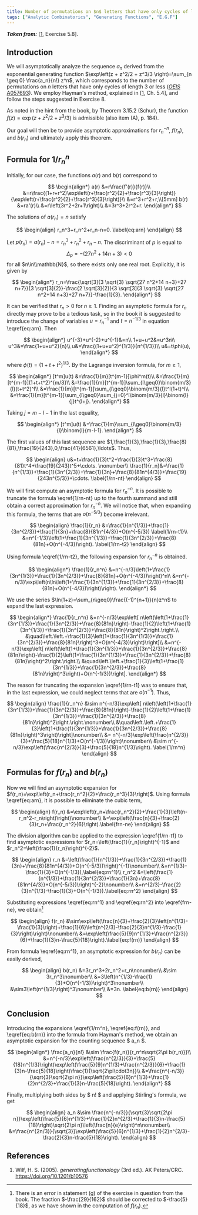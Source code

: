 ```yaml
---
title: Number of permutations on $n$ letters that have only cycles of length $3$ or less (Hayman's method)
tags: ["Analytic Combinatorics", "Generating Functions", "E.G.F"]
---
```


***Taken from:*** \[[1](#Wilf2005), Exercise 5.8\].

## Introduction

We will asymptotically analyze the sequence $a_n$ derived from the exponential generating function $\exp\left(z + z^2/2 + z^3/3 \right)=\sum_{n \geq 0} \frac{a_n}{n!} z^n$, which corresponds to the number of permutations on $n$ letters that have only cycles of length $3$ or less (<a href="https://oeis.org/A057693" target="_blank">*OEIS* A057693</a>). We employ Hayman's method, explained in \[[1](#Wilf2005), Ch. 5.4\], and follow the steps suggested in Exercise 8.

As noted in the hint from the book, by Theorem 3.15.2 (Schur), the function $f(z)=\exp\left(z + z^2/2 + z^3/3 \right)$ is admissible (also item (A), p. 184).

Our goal will then be to provide asymptotic approximations for $r_n^{-n}$, $f(r_n)$, and $b(r_n)$ and ultimately apply this theorem.

## Formula for $1/r_n^n$

Initially, for our case, the functions $a(r)$ and $b(r)$ correspond to  

$$
\begin{align*}  
    a(r)  
    &=r\frac{f'(r)}{f(r)}\\  
    &=r\frac{(1+r+r^2)\exp\left(r+\frac{r^2}{2}+\frac{r^3}{3}\right)}{\exp\left(r+\frac{r^2}{2}+\frac{r^3}{3}\right)}\\  
    &=r^3+r^2+r,\\[5mm]  
    b(r)  
    &=ra'(r)\\  
    &=r\left(3r^2+2r+1\right)\\  
    &=3r^3+2r^2+r.  
\end{align*}  
$$

The solutions of $a(r_n)=n$ satisfy  

$$
\begin{align}  
    r_n^3+r_n^2+r_n-n=0. \label{eq:arn}  
\end{align}
$$

Let $p(r_n)=a(r_n)-n=r_n^3+r_n^2+r_n-n$. The discriminant of $p$ is equal to $$\Delta_p=-(27n^2+14n+3)<0$$ for all $n\in\\mathbb{N}$, so there exists only one real root. Explicitly, it is given by

$$
\begin{align*}  
    r_n=\frac{\sqrt[3]{3 \sqrt{3} \sqrt{27 n^2+14 n+3}+27 n+7}}{3 \sqrt[3]{2}}-\frac{2 \sqrt[3]{2}}{3 \sqrt[3]{3 \sqrt{3} \sqrt{27 n^2+14 n+3}+27 n+7}}-\frac{1}{3}.
\end{align*}
$$

It can be verified that $r_n>0$ for $n\geq 1$. Finding an asymptotic formula for $r_n$ directly may prove to be a tedious task, so in the book it is suggested to introduce the change of variables $u=r_n^{-1}$ and $t=n^{-1/3}$ in equation \eqref{eq:arn}. Then  

$$
\begin{align*}  
    u^{-3}+u^{-2}+u^{-1}&=n\\  
    1+u+u^2&=u^3n\\  
    u^3&=\frac{1+u+u^2}{n}\\  
    u&=\frac{(1+u+u^2)^{1/3}}{n^{1/3}}\\  
    u&=t\phi(u),  
\end{align*}
$$

where $\phi(t)=(1+t+t^2)^{1/3}$. By the Lagrange inversion formula, for $m\geq1$,  

$$
\begin{align*}  
    [t^m]u(t)  
    &=\frac{1}{m}[t^{m-1}]\phi^m(t)\\  
    &=\frac{1}{m}[t^{m-1}](1+t+t^2)^{m/3}\\  
    &=\frac{1}{m}[t^{m-1}]\sum_{l\geq0}\binom{m/3}{l}(t+t^2)^l\\  
    &=\frac{1}{m}[t^{m-1}]\sum_{l\geq0}\binom{m/3}{l}t^l(1+t)^l\\    
    &=\frac{1}{m}[t^{m-1}]\sum_{l\geq0}\sum_{j=0}^l\binom{m/3}{l}\binom{l}{j}t^{l+j}.  
\end{align*}
$$

Taking $j=m-l-1$ in the last equality,  

$$
\begin{align*}  
    [t^m]u(t)  
    &=\frac{1}{m}\sum_{l\geq0}\binom{m/3}{l}\binom{l}{m-l-1}.  
\end{align*}
$$

The first values of this last sequence are $1,\frac{1}{3},\frac{1}{3},\frac{8}{81},\frac{19}{243},0,\frac{41}{6561},\ldots$. Thus,

$$
\begin{align}  
    u&=t+\frac{1}{3}t^2+\frac{1}{3}t^3+\frac{8}{81}t^4+\frac{19}{243}t^5+\cdots. \nonumber\\  
    \frac{1}{r_n}&=\frac{1}{n^{1/3}}+\frac{1}{3n^{2/3}}+\frac{1}{3n}+\frac{8}{81n^{4/3}}+\frac{19}{243n^{5/3}}+\cdots. \label{1/rn-nt}  
\end{align}
$$

We will first compute an asymptotic formula for $r_n^{-n}$. It is possible to truncate the formula \eqref{1/rn-nt} up to the fourth summand and still obtain a correct approximation for $r_n^{-n}$. We will notice that, when expanding this formula, the terms that are $o(n^{-5/3})$ become irrelevant.  

$$
\begin{align}
    \frac{1}{r_n}  
    &=\frac{1}{n^{1/3}}+\frac{1}{3n^{2/3}}+\frac{1}{3n}+\frac{8}{81n^{4/3}}+O(n^{-5/3}) \label{1/rn-t1}\\  
    &=n^{-1/3}\left(1+\frac{1}{3n^{1/3}}+\frac{1}{3n^{2/3}}+\frac{8}{81n}+O(n^{-4/3})\right). \label{1/rn-t2}  
\end{align}
$$

Using formula \eqref{1/rn-t2}, the following expansion for $r_n^{-n}$ is obtained.

$$
\begin{align*}  
    \frac{1}{r_n^n}  
    &=n^{-n/3}\left(1+\frac{1}{3n^{1/3}}+\frac{1}{3n^{2/3}}+\frac{8}{81n}+O(n^{-4/3})\right)^n\\  
    &=n^{-n/3}\exp\left(n\ln\left(1+\frac{1}{3n^{1/3}}+\frac{1}{3n^{2/3}}+\frac{8}{81n}+O(n^{-4/3})\right)\right).
\end{align*}
$$

We use the series $\ln(1+z)=\sum_{n\geq0}\frac{(-1)^{n+1}}{n}z^n$ to expand the last expression.  

$$
\begin{align*}  
    \frac{1}{r_n^n}  
    &=n^{-n/3}\exp\left[ n\left(\left(1+\frac{1}{3n^{1/3}}+\frac{1}{3n^{2/3}}+\frac{8}{81n}\right)-\frac{1}{2}\left(1+\frac{1}{3n^{1/3}}+\frac{1}{3n^{2/3}}+\frac{8}{81n}\right)^2\right.\right.\\  
    &\quad\left.\left.+\frac{1}{3}\left(1+\frac{1}{3n^{1/3}}+\frac{1}{3n^{2/3}}+\frac{8}{81n}\right)^3+O(n^{-4/3})\right)\right]\\  
    &=n^{-n/3}\exp\left[ n\left(\left(1+\frac{1}{3n^{1/3}}+\frac{1}{3n^{2/3}}+\frac{8}{81n}\right)-\frac{1}{2}\left(1+\frac{1}{3n^{1/3}}+\frac{1}{3n^{2/3}}+\frac{8}{81n}\right)^2\right.\right.\\  
    &\quad\left.\left.+\frac{1}{3}\left(1+\frac{1}{3n^{1/3}}+\frac{1}{3n^{2/3}}+\frac{8}{81n}\right)^3\right)+O(n^{-1/3})\right].
\end{align*}
$$

The reason for truncating the expansion \eqref{1/rn-t1} was to ensure that, in the last expression, we could neglect terms that are $o(n^{-1})$. Thus,  

$$
\begin{align}
    \frac{1}{r_n^n}
    &\sim n^{-n/3}\exp\left[ n\left(\left(1+\frac{1}{3n^{1/3}}+\frac{1}{3n^{2/3}}+\frac{8}{81n}\right)-\frac{1}{2}\left(1+\frac{1}{3n^{1/3}}+\frac{1}{3n^{2/3}}+\frac{8}{81n}\right)^2\right.\right.\nonumber\\
    &\quad\left.\left.+\frac{1}{3}\left(1+\frac{1}{3n^{1/3}}+\frac{1}{3n^{2/3}}+\frac{8}{81n}\right)^3\right)\right]\nonumber\\
    &= n^{-n/3}\exp\left(\frac{n^{2/3}}{3}+\frac{5}{18}n^{1/3}+O(n^{-1/3})\right)\nonumber\\
    &\sim n^{-n/3}\exp\left(\frac{n^{2/3}}{3}+\frac{5}{18}n^{1/3}\right). \label{1/rn^n}
\end{align}
$$

## Formulas for $f(r_n)$ and $b(r_n)$

Now we will find an asymptotic expansion for $f(r_n)=\exp\left(r_n+\frac{r_n^2}{2}+\frac{r_n^3}{3}\right)$. Using formula \eqref{eq:arn}, it is possible to eliminate the cubic term,

$$
\begin{align}  
    f(r_n)  
    &=\exp\left(r_n+\frac{r_n^2}{2}+\frac{1}{3}\left(n-r_n^2-r_n\right)\right)\nonumber\\  
    &=\exp\left(\frac{n}{3}+\frac{2}{3}r_n+\frac{r_n^2}{6}\right).\label{frn-ne}  
\end{align}
$$

The division algorithm can be applied to the expression \eqref{1/rn-t1} to find asymptotic expressions for $r_n=\left(\frac{1}{r_n}\right)^{-1}$ and $r_n^2=\left(\frac{1}{r_n}\right)^{-2}$.

$$
\begin{align}  
    r_n  
    &=\left(\frac{1}{n^{1/3}}+\frac{1}{3n^{2/3}}+\frac{1}{3n}+\frac{8}{81n^{4/3}}+O(n^{-5/3})\right)^{-1}\nonumber\\  
    &=n^{1/3}-\frac{1}{3}+O(n^{-1/3}),\label{eq:rn^1}\\
    r_n^2  
    &=\left(\frac{1}{n^{1/3}}+\frac{1}{3n^{2/3}}+\frac{1}{3n}+\frac{8}{81n^{4/3}}+O(n^{-5/3})\right)^{-2}\nonumber\\  
    &=n^{2/3}-\frac{2}{3}n^{1/3}-\frac{1}{3}+O(n^{-1/3}).\label{eq:rn^2}  
\end{align}
$$

Substituting expressions \eqref{eq:rn^1} and \eqref{eq:rn^2} into \eqref{frn-ne}, we obtain[^Error8]

$$
\begin{align}
    f(r_n)
    &\sim\exp\left(\frac{n}{3}+\frac{2}{3}\left(n^{1/3}-\frac{1}{3}\right)+\frac{1}{6}\left(n^{2/3}-\frac{2}{3}n^{1/3}-\frac{1}{3}\right)\right)\nonumber\\
    &=\exp\left(\frac{5}{9}n^{1/3}+\frac{n^{2/3}}{6}+\frac{1}{3}n-\frac{5}{18}\right).\label{eq:f(rn)}
\end{align}
$$

From formula \eqref{eq:rn^1}, an asymptotic expression for $b(r_n)$ can be easily derived,  

$$
\begin{align}
    b(r_n)
    &=3r_n^3+2r_n^2+r_n\nonumber\\
    &\sim 3r_n^3\nonumber\\
    &=3\left(n^{1/3}-\frac{1}{3}+O(n^{-1/3})\right)^3\nonumber\\
    &\sim3\left(n^{1/3}\right)^3\nonumber\\
    &=3n. \label{eq:b(rn)}
\end{align} 
$$

## Conclusion

Introducing the expansions \eqref{1/rn^n}, \eqref{eq:f(rn)}, and \eqref{eq:b(rn)} into the formula from Hayman's method, we obtain an asymptotic expansion for the counting sequence $ a_n $.  

$$
\begin{align*}
    \frac{a_n}{n!}
    &\sim \frac{f(r_n)}{r_n^n\sqrt{2\pi b(r_n)}}\\
    &=n^{-n/3}\exp\left(\frac{n^{2/3}}{3}+\frac{5}{18}n^{1/3}\right)\exp\left(\frac{5}{9}n^{1/3}+\frac{n^{2/3}}{6}+\frac{1}{3}n-\frac{5}{18}\right)\frac{1}{\sqrt{2\pi\cdot3n}}\\
    &=\frac{n^{-n/3}}{\sqrt{3}\sqrt{2\pi n}}\exp\left(\frac{5}{6}n^{1/3}+\frac{1}{2}n^{2/3}+\frac{1}{3}n-\frac{5}{18}\right).
\end{align*}
$$

Finally, multiplying both sides by $ n! $ and applying Stirling's formula, we get  

$$
\begin{align}
    a_n
    &\sim \frac{n^{-n/3}}{\sqrt{3}\sqrt{2\pi n}}\exp\left(\frac{5}{6}n^{1/3}+\frac{1}{2}n^{2/3}+\frac{1}{3}n-\frac{5}{18}\right)\sqrt{2\pi n}\left(\frac{n}{e}\right)^n\nonumber\\
    &=\frac{n^{2n/3}}{\sqrt{3}}\exp\left(\frac{5}{6}n^{1/3}+\frac{1}{2}n^{2/3}-\frac{2}{3}n-\frac{5}{18}\right).
\end{align}
$$

## References

1. <a id="Wilf2005"></a> Wilf, H. S. (2005). *generatingfunctionology* (3rd ed.). AK Peters/CRC. <a href="https://doi.org/10.1201/b10576" target="_blank">https://doi.org/10.1201/b10576</a>

[^Error8]: There is an error in statement (g) of the exercise in question from the book. The fraction $-\frac{29}{162}$ should be corrected to $-\frac{5}{18}$, as we have shown in the computation of $f(r_n)$.